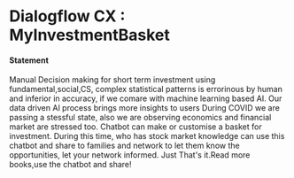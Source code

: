 # Dialogflow CX : MyInvestmentBasket
#### Statement
Manual Decision making for short term investment using fundamental,social,CS, complex statistical patterns is errorinous by human and inferior in accuracy, if we comare with machine learning based AI. Our data driven AI process brings more insights to users
During COVID we are passing a stessful state, also we are observing economics and financial market are stressed too. 
Chatbot can make or customise a basket for investment. During this time, who has stock market knowledge can use this chatbot and share to families and network to let them know the opportunities, let your network informed. Just 
That's it.Read more books,use the chatbot and share!
